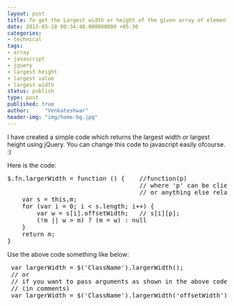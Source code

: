 ```yaml
---
layout: post
title: To get the Largest width or height of the given array of elements
date: 2013-05-18 00:34:40.000000000 +05:30
categories:
- technical
tags:
- array
- javascript
- jquery
- largest height
- largest value
- largest width
status: publish
type: post
published: true
author:     "Venkateshwar"
header-img: "img/home-bg.jpg"
---
```

<p>I have created a simple code which returns the largest width or largest height using jQuery. You can change this code to javascript easily ofcourse. :)</p>
<p>Here is the code:</p>
<pre>$.fn.largerWidth = function () {    //function(p)
                                    // where 'p' can be clientWidth or offsetWidth
                                    // or anything else related to width or height
    var s = this,m;
    for (var i = 0; i &lt; s.length; i++) {
        var w = s[i].offsetWidth;   // s[i][p];
        (!m || w &gt; m) ? (m = w) : null
    }
    return m;
}</pre>
<p>Use the above code something like below:</p>
<pre> var largerWidth = $('ClassName').largerWidth();
 // or
 // if you want to pass arguments as shown in the above code
 // (in comments)
 var largerWidth = $('ClassName').largerWidth('offsetWidth');</pre>
